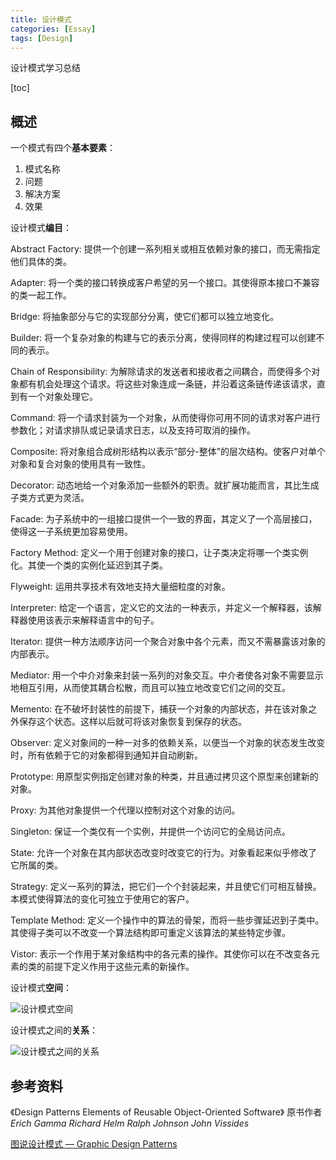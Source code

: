 ```yaml
---
title: 设计模式
categories: [Essay]
tags: [Design]
---
```


设计模式学习总结

<!--more-->

[toc]

## 概述

一个模式有四个**基本要素**：

1. 模式名称
2. 问题
3. 解决方案
4. 效果

设计模式**编目**：

Abstract Factory: 提供一个创建一系列相关或相互依赖对象的接口，而无需指定他们具体的类。

Adapter: 将一个类的接口转换成客户希望的另一个接口。其使得原本接口不兼容的类一起工作。

Bridge: 将抽象部分与它的实现部分分离，使它们都可以独立地变化。

Builder: 将一个复杂对象的构建与它的表示分离，使得同样的构建过程可以创建不同的表示。

Chain of Responsibility: 为解除请求的发送者和接收者之间耦合，而使得多个对象都有机会处理这个请求。将这些对象连成一条链，并沿着这条链传递该请求，直到有一个对象处理它。

Command: 将一个请求封装为一个对象，从而使得你可用不同的请求对客户进行参数化；对请求排队或记录请求日志，以及支持可取消的操作。

Composite: 将对象组合成树形结构以表示“部分-整体”的层次结构。使客户对单个对象和复合对象的使用具有一致性。

Decorator: 动态地给一个对象添加一些额外的职责。就扩展功能而言，其比生成子类方式更为灵活。

Facade: 为子系统中的一组接口提供一个一致的界面，其定义了一个高层接口，使得这一子系统更加容易使用。

Factory Method: 定义一个用于创建对象的接口，让子类决定将哪一个类实例化。其使一个类的实例化延迟到其子类。

Flyweight: 运用共享技术有效地支持大量细粒度的对象。

Interpreter: 给定一个语言，定义它的文法的一种表示，并定义一个解释器，该解释器使用该表示来解释语言中的句子。

Iterator: 提供一种方法顺序访问一个聚合对象中各个元素，而又不需暴露该对象的内部表示。

Mediator: 用一个中介对象来封装一系列的对象交互。中介者使各对象不需要显示地相互引用，从而使其耦合松散，而且可以独立地改变它们之间的交互。

Memento: 在不破坏封装性的前提下，捕获一个对象的内部状态，并在该对象之外保存这个状态。这样以后就可将该对象恢复到保存的状态。

Observer: 定义对象间的一种一对多的依赖关系，以便当一个对象的状态发生改变时，所有依赖于它的对象都得到通知并自动刷新。

Prototype: 用原型实例指定创建对象的种类，并且通过拷贝这个原型来创建新的对象。

Proxy: 为其他对象提供一个代理以控制对这个对象的访问。

Singleton: 保证一个类仅有一个实例，并提供一个访问它的全局访问点。

State: 允许一个对象在其内部状态改变时改变它的行为。对象看起来似乎修改了它所属的类。

Strategy: 定义一系列的算法，把它们一个个封装起来，并且使它们可相互替换。本模式使得算法的变化可独立于使用它的客户。

Template Method: 定义一个操作中的算法的骨架，而将一些步骤延迟到子类中。其使得子类可以不改变一个算法结构即可重定义该算法的某些特定步骤。

Vistor:  表示一个作用于某对象结构中的各元素的操作。其使你可以在不改变各元素的类的前提下定义作用于这些元素的新操作。

设计模式**空间**：

![设计模式空间](https://cdn.jsdelivr.net/gh/bit704/blog-image-bed@main/image/2022-09-26-%E8%AE%BE%E8%AE%A1%E6%A8%A1%E5%BC%8F%E7%A9%BA%E9%97%B4.png)

设计模式之间的**关系**：

![设计模式之间的关系](https://cdn.jsdelivr.net/gh/bit704/blog-image-bed@main/image/2022-09-26-%E8%AE%BE%E8%AE%A1%E6%A8%A1%E5%BC%8F%E4%B9%8B%E9%97%B4%E7%9A%84%E5%85%B3%E7%B3%BB.png)





## 参考资料

《Design Patterns   Elements of Reusable Object-Oriented Software》  原书作者 *Erich Gamma   Richard Helm   Ralph Johnson   John Vissides*

[图说设计模式 — Graphic Design Patterns](https://design-patterns.readthedocs.io/zh_CN/latest/index.html)
